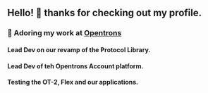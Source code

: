 ## Hello! 👋 thanks for checking out my profile.

### 🔭 Adoring my work at [Opentrons](https://github.com/Opentrons)

#### Lead Dev on our revamp of the Protocol Library. 
#### Lead Dev of teh Opentrons Account platform.
#### Testing the OT-2, Flex and our applications.
